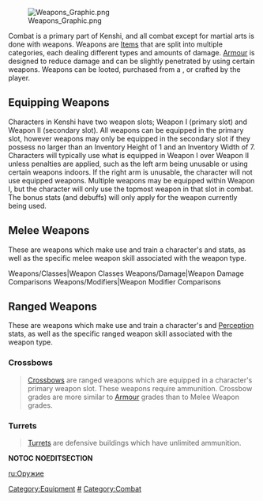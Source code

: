 <figure>
<img src="Weapons_Graphic.png" title="Weapons_Graphic.png" />
<figcaption>Weapons_Graphic.png</figcaption>
</figure>

Combat is a primary part of Kenshi, and all combat except for martial
arts is done with weapons. Weapons are [Items](Items.md "wikilink") that
are split into multiple categories, each dealing different types and
amounts of damage. [Armour](Armour.md "wikilink") is designed to reduce
damage and can be slightly penetrated by using certain weapons. Weapons
can be looted, purchased from a [](Weapons_Trader.md), or crafted by the player.

## Equipping Weapons

Characters in Kenshi have two weapon slots; Weapon I (primary slot) and
Weapon II (secondary slot). All weapons can be equipped in the primary
slot, however weapons may only be equipped in the secondary slot if they
possess no larger than an Inventory Height of 1 and an Inventory Width
of 7. Characters will typically use what is equipped in Weapon I over
Weapon II unless penalties are applied, such as the left arm being
unusable or using certain weapons indoors. If the right arm is unusable,
the character will not use equipped weapons. Multiple weapons may be
equipped within Weapon I, but the character will only use the topmost
weapon in that slot in combat. The bonus stats (and debuffs) will only
apply for the weapon currently being used.

## Melee Weapons

These are weapons which make use and train a character's [](Melee_Attack.md) and [](Melee_Defense.md) stats, as well as the specific melee
weapon skill associated with the weapon type.

<tabview> Weapons/Classes\|Weapon Classes Weapons/Damage\|Weapon Damage
Comparisons Weapons/Modifiers\|Weapon Modifier Comparisons </tabview>

## Ranged Weapons

These are weapons which make use and train a character's [](Precision_Shooting.md) and
[Perception](Perception.md "wikilink") stats, as well as the specific
ranged weapon skill associated with the weapon type.

### Crossbows

> [Crossbows](Crossbows.md "wikilink") are ranged weapons which are
> equipped in a character's primary weapon slot. These weapons require
> ammunition. Crossbow grades are more similar to
> [Armour](Armour.md "wikilink") grades than to Melee Weapon grades.

### Turrets

> [Turrets](Turrets.md "wikilink") are defensive buildings which have
> unlimited ammunition.

__NOTOC__ __NOEDITSECTION__

[ru:Оружие](ru:Оружие "wikilink")

[Category:Equipment](Category:Equipment "wikilink")
[\#](Category:Weapons "wikilink")
[Category:Combat](Category:Combat "wikilink")